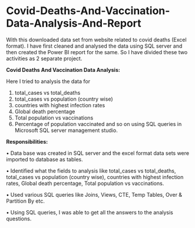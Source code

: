 # Covid-Deaths-And-Vaccination-Data-Analysis-And-Report


With this downloaded data set from website related to covid deaths (Excel format). I have first cleaned and analysed the data using SQL server and then created the Power BI report for the same. So I have divided these two activities as 2 separate project.


**Covid Deaths And Vaccination Data Analysis:**

Here I tried to analysis the data for 
1. total_cases vs total_deaths 
2. total_cases vs population (country wise)
3. countries with highest infection rates 
4. Global death percentage
5. Total population vs vaccinations 
6. Percentage of population vaccinated 
and so on using SQL queries in Microsoft SQL server management studio.



**Responsibilities:**

•	Data base was created in SQL server and the excel format data sets were imported to database as tables.

•	Identified what the fields to analysis like total_cases vs total_deaths, total_cases vs population (country wise), countries with highest infection rates, Global death   percentage, Total population vs vaccinations.

•	Used various SQL queries like Joins, Views, CTE, Temp Tables, Over & Partition By etc.

•	Using SQL queries, I was able to get all the answers to the analysis questions.


